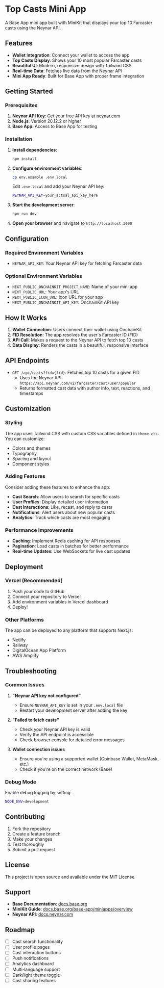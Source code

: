 # Top Casts Mini App

A Base App mini app built with MiniKit that displays your top 10 Farcaster casts using the Neynar API.

## Features

- **Wallet Integration**: Connect your wallet to access the app
- **Top Casts Display**: Shows your 10 most popular Farcaster casts
- **Beautiful UI**: Modern, responsive design with Tailwind CSS
- **Real-time Data**: Fetches live data from the Neynar API
- **Mini App Ready**: Built for Base App with proper frame integration

## Getting Started

### Prerequisites

1. **Neynar API Key**: Get your free API key at [neynar.com](https://neynar.com/)
2. **Node.js**: Version 20.12.2 or higher
3. **Base App**: Access to Base App for testing

### Installation

1. **Install dependencies**:
   ```bash
   npm install
   ```

2. **Configure environment variables**:
   ```bash
   cp env.example .env.local
   ```
   
   Edit `.env.local` and add your Neynar API key:
   ```bash
   NEYNAR_API_KEY=your_actual_api_key_here
   ```

3. **Start the development server**:
   ```bash
   npm run dev
   ```

4. **Open your browser** and navigate to `http://localhost:3000`

## Configuration

### Required Environment Variables

- `NEYNAR_API_KEY`: Your Neynar API key for fetching Farcaster data

### Optional Environment Variables

- `NEXT_PUBLIC_ONCHAINKIT_PROJECT_NAME`: Name of your mini app
- `NEXT_PUBLIC_URL`: Your app's URL
- `NEXT_PUBLIC_ICON_URL`: Icon URL for your app
- `NEXT_PUBLIC_ONCHAINKIT_API_KEY`: OnchainKit API key

## How It Works

1. **Wallet Connection**: Users connect their wallet using OnchainKit
2. **FID Resolution**: The app resolves the user's Farcaster ID (FID)
3. **API Call**: Makes a request to the Neynar API to fetch top 10 casts
4. **Data Display**: Renders the casts in a beautiful, responsive interface

## API Endpoints

- `GET /api/casts?fid={fid}`: Fetches top 10 casts for a given FID
  - Uses the Neynar API: `https://api.neynar.com/v2/farcaster/cast/user/popular`
  - Returns formatted cast data with author info, text, reactions, and timestamps

## Customization

### Styling
The app uses Tailwind CSS with custom CSS variables defined in `theme.css`. You can customize:
- Colors and themes
- Typography
- Spacing and layout
- Component styles

### Adding Features
Consider adding these features to enhance the app:
- **Cast Search**: Allow users to search for specific casts
- **User Profiles**: Display detailed user information
- **Cast Interactions**: Like, recast, and reply to casts
- **Notifications**: Alert users about new popular casts
- **Analytics**: Track which casts are most engaging

### Performance Improvements
- **Caching**: Implement Redis caching for API responses
- **Pagination**: Load casts in batches for better performance
- **Real-time Updates**: Use WebSockets for live cast updates

## Deployment

### Vercel (Recommended)
1. Push your code to GitHub
2. Connect your repository to Vercel
3. Add environment variables in Vercel dashboard
4. Deploy!

### Other Platforms
The app can be deployed to any platform that supports Next.js:
- Netlify
- Railway
- DigitalOcean App Platform
- AWS Amplify

## Troubleshooting

### Common Issues

1. **"Neynar API key not configured"**
   - Ensure `NEYNAR_API_KEY` is set in your `.env.local` file
   - Restart your development server after adding the key

2. **"Failed to fetch casts"**
   - Check your Neynar API key is valid
   - Verify the API endpoint is accessible
   - Check browser console for detailed error messages

3. **Wallet connection issues**
   - Ensure you're using a supported wallet (Coinbase Wallet, MetaMask, etc.)
   - Check if you're on the correct network (Base)

### Debug Mode
Enable debug logging by setting:
```bash
NODE_ENV=development
```

## Contributing

1. Fork the repository
2. Create a feature branch
3. Make your changes
4. Test thoroughly
5. Submit a pull request

## License

This project is open source and available under the MIT License.

## Support

- **Base Documentation**: [docs.base.org](https://docs.base.org)
- **MiniKit Guide**: [docs.base.org/base-app/miniapps/overview](https://docs.base.org/base-app/miniapps/overview)
- **Neynar API**: [docs.neynar.com](https://docs.neynar.com)

## Roadmap

- [ ] Cast search functionality
- [ ] User profile pages
- [ ] Cast interaction buttons
- [ ] Push notifications
- [ ] Analytics dashboard
- [ ] Multi-language support
- [ ] Dark/light theme toggle
- [ ] Cast sharing features 